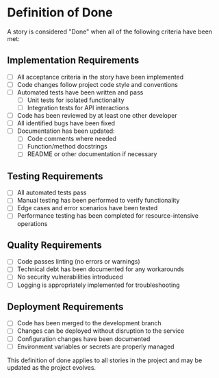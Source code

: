 # Definition of Done

A story is considered "Done" when all of the following criteria have been met:

## Implementation Requirements
- [ ] All acceptance criteria in the story have been implemented
- [ ] Code changes follow project code style and conventions
- [ ] Automated tests have been written and pass
  - [ ] Unit tests for isolated functionality
  - [ ] Integration tests for API interactions
- [ ] Code has been reviewed by at least one other developer
- [ ] All identified bugs have been fixed
- [ ] Documentation has been updated:
  - [ ] Code comments where needed
  - [ ] Function/method docstrings
  - [ ] README or other documentation if necessary

## Testing Requirements
- [ ] All automated tests pass
- [ ] Manual testing has been performed to verify functionality
- [ ] Edge cases and error scenarios have been tested
- [ ] Performance testing has been completed for resource-intensive operations

## Quality Requirements
- [ ] Code passes linting (no errors or warnings)
- [ ] Technical debt has been documented for any workarounds
- [ ] No security vulnerabilities introduced
- [ ] Logging is appropriately implemented for troubleshooting

## Deployment Requirements
- [ ] Code has been merged to the development branch
- [ ] Changes can be deployed without disruption to the service
- [ ] Configuration changes have been documented
- [ ] Environment variables or secrets are properly managed

This definition of done applies to all stories in the project and may be updated as the project evolves. 